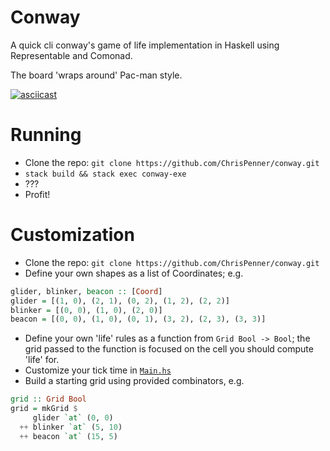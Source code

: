 # Conway

A quick cli conway's game of life implementation in Haskell using Representable and Comonad.

The board 'wraps around' Pac-man style.

[![asciicast](https://asciinema.org/a/132401.png)](https://asciinema.org/a/132401)

# Running

* Clone the repo: `git clone https://github.com/ChrisPenner/conway.git`
* `stack build && stack exec conway-exe`
* ???
* Profit!

# Customization
* Clone the repo: `git clone https://github.com/ChrisPenner/conway.git`
* Define your own shapes as a list of Coordinates; e.g.

```haskell
glider, blinker, beacon :: [Coord]
glider = [(1, 0), (2, 1), (0, 2), (1, 2), (2, 2)]
blinker = [(0, 0), (1, 0), (2, 0)]
beacon = [(0, 0), (1, 0), (0, 1), (3, 2), (2, 3), (3, 3)]
```

* Define your own 'life' rules as a function from `Grid Bool -> Bool`; the grid passed to the function is focused on
    the cell you should compute 'life' for.
* Customize your tick time in [`Main.hs`](./app/Main.hs)
* Build a starting grid using provided combinators, e.g.

```haskell
grid :: Grid Bool
grid = mkGrid $
     glider `at` (0, 0)
  ++ blinker `at` (5, 10)
  ++ beacon `at` (15, 5)
```
